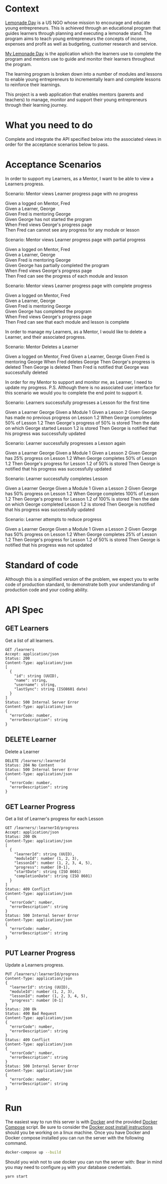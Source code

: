 # Context

[Lemonade Day](https://lemonadeday.org/) is a US NGO whose mission to encourage and educate young entrepreneurs. 
This is achieved through an educational program that guides learners through planning and executing a lemonade stand. 
The program aims to teach young entrepreneurs the concepts of income, expenses and profit as well as budgeting, 
customer research and service.

[My Lemonade Day](https://lemonadeday.org/mylemonadeday) is the application which the learners use to complete the program 
and mentors use to guide and monitor their learners throughout the program.

The learning program is broken down into a number of modules and lessons to enable young entrepreneurs 
to incrementally learn and complete lessons to reinforce their learnings.

This project is a web application that enables mentors (parents and teachers) to 
manage, monitor and support their young entrepreneurs through their learning journey.

# What you need to do

Complete and integrate the API specified below into the associated views in order for the acceptance scenarios below to pass.

# Acceptance Scenarios

In order to support my Learners, as a Mentor, I want to be able to view a Learners progress.

Scenario: Mentor views Learner progress page with no progress  

Given a logged on Mentor, Fred  
Given a Learner, George  
Given Fred is mentoring George  
Given George has not started the program  
When Fred views George's progress page  
Then Fred can cannot see any progress for any module or lesson  

Scenario: Mentor views Learner progress page with partial progress

Given a logged on Mentor, Fred  
Given a Learner, George  
Given Fred is mentoring George  
Given George has partially completed the program  
When Fred views George's progress page  
Then Fred can see the progress of each module and lesson  

Scenario: Mentor views Learner progress page with complete progress

Given a logged on Mentor, Fred  
Given a Learner, George  
Given Fred is mentoring George  
Given George has completed the program  
When Fred views George's progress page  
Then Fred can see that each module and lesson is complete

In order to manage my Learners, as a Mentor, I would like to delete a Learner, and their associated progress.

Scenario: Mentor Deletes a Learner

Given a logged on Mentor, Fred
Given a Learner, George
Given Fred is mentoring George
When Fred deletes George
Then George's progress is deleted
Then George is deleted
Then Fred is notified that George was successfully deleted

In order for my Mentor to support and monitor me, as Learner, I need to update my progress.
P.S. Although there is no associated user interface for this scenario we would you to complete the end point to support it.

Scenario: Learners successfully progresses a Lesson for the first time

Given a Learner George
Given a Module 1
Given a Lesson 2
Given George has made no previous progress on Lesson 1.2
When George completes 50% of Lesson 1.2
Then George's progress of 50% is stored
Then the date on which George started Lesson 1.2 is stored
Then George is notified that his progress was successfully updated

Scenario: Learner successfully progresses a Lesson again

Given a Learner George
Given a Module 1
Given a Lesson 2
Given George has 25% progress on Lesson 1.2
When George completes 50% of Lesson 1.2
Then George's progress for Lesson 1.2 of 50% is stored
Then George is notified that his progress was successfully updated

Scenario: Learner successfully completes Lesson

Given a Learner George
Given a Module 1
Given a Lesson 2
Given George has 50% progress on Lesson 1.2
When George completes 100% of Lesson 1.2
Then George's progress for Lesson 1.2 of 100% is stored
Then the date on which George completed Lesson 1.2 is stored
Then George is notified that his progress was successfully updated

Scenario: Learner attempts to reduce progress

Given a Learner George
Given a Module 1
Given a Lesson 2
Given George has 50% progress on Lesson 1.2
When George completes 25% of Lesson 1.2
Then George's progress for Lesson 1.2 of 50% is stored
Then George is notified that his progress was not updated

# Standard of code

Although this is a simplified version of the problem, we expect you to write code of production standard,
to demonstrate both your understanding of production code and your coding ability.

# API Spec

## GET Learners

Get a list of all learners.

```http request
GET /learners
Accept: application/json
Status: 200
Content-Type: application/json
[
  {
    "id": string (UUID),
    "name": string,
    "username": string,
    "lastSync": string (ISO8601 date)
  }
]
Status: 500 Internal Server Error
Content-Type: application/json
{
  "errorCode: number,
  "errorDescription": string
}
```

## DELETE Learner

Delete a Learner

```http request
DELETE /learners/:learnerId
Status: 204 No Content
Status: 500 Internal Server Error
Content-Type: application/json
{
  "errorCode: number,
  "errorDescription": string
}
```

## GET Learner Progress

Get a list of Learner's progress for each Lesson

```http request
GET /learners/:learnerId/progress
Accept: application/json
Status: 200 Ok
Content-Type: application/json
[
  {
    "learnerId": string (UUID),
    "moduleId": number (1, 2, 3),
    "lessonId": number (1, 2, 3, 4, 5),
    "progress": number [0-1],
    "startDate": string (ISO 8601)
    "completionDate": string (ISO 8601)
  }
]
Status: 409 Conflict
Content-Type: application/json
{
  "errorCode": number,
  "errorDescription": string
}
Status: 500 Internal Server Error
Content-Type: application/json
{
  "errorCode: number,
  "errorDescription": string
}
```

## PUT Learner Progress

Update a Learners progress.

```http request
PUT /learners/:learnerId/progress
Content-Type: application/json
{
  "learnerId": string (UUID),
  "moduleId": number (1, 2, 3),
  "lessonId": number (1, 2, 3, 4, 5),
  "progress": number [0-1]
}
Status: 200 Ok
Status: 400 Bad Request
Content-Type: application/json
{
  "errorCode": number,
  "errorDescription": string
}
Status: 409 Conflict
Content-Type: application/json
{
  "errorCode": number,
  "errorDescription": string
}
Status: 500 Internal Server Error
Content-Type: application/json
{
  "errorCode: number,
  "errorDescription": string
}
```

# Run

The easiest way to run this server is with [Docker](https://docs.docker.com/engine/install/) and the provided [Docker Compose](https://docs.docker.com/compose/install/) script.
Be sure to consider the [Docker post install instructions](https://docs.docker.com/engine/install/linux-postinstall/) should you be working on a linux machine.
Once you have Docker and Docker compose installed you can run the server with the following command.

```bash
docker-compose up --build
```

Should you wish not to use docker you can run the server with:
Bear in mind you may need to configure `pg` with your database credentials.

```bash
yarn start
```